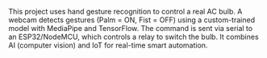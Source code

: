 This project uses hand gesture recognition to control a real AC bulb. A webcam detects gestures (Palm = ON, Fist = OFF) using a custom-trained model with MediaPipe and TensorFlow. The command is sent via serial to an ESP32/NodeMCU, which controls a relay to switch the bulb. It combines AI (computer vision) and IoT for real-time smart automation.
